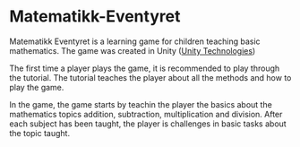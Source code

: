 # Matematikk-Eventyret
Matematikk Eventyret is a learning game for children teaching basic mathematics.
The game was created in Unity ([Unity Technologies](https://unity.com/))

The first time a player plays the game, it is recommended to play through the tutorial. 
The tutorial teaches the player about all the methods and how to play the game.

In the game, the game starts by teachin the player the basics about the mathematics topics addition, subtraction, multiplication and division. 
After each subject has been taught, the player is challenges in basic tasks about the topic taught.
